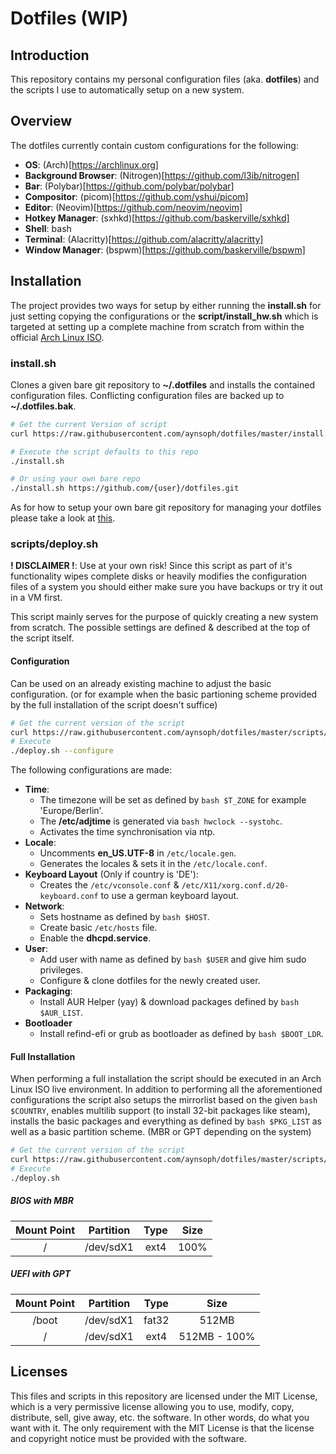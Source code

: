 # Dotfiles (WIP)

## Introduction
This repository contains my personal configuration files (aka. **dotfiles**) and the scripts I use to automatically setup on a new system.

## Overview
The dotfiles currently contain custom configurations for the following:
- **OS**: (Arch)[https://archlinux.org]
- **Background Browser**: (Nitrogen)[https://github.com/l3ib/nitrogen]
- **Bar**: (Polybar)[https://github.com/polybar/polybar]
- **Compositor**: (picom)[https://github.com/yshui/picom]
- **Editor**: (Neovim)[https://github.com/neovim/neovim]
- **Hotkey Manager**: (sxhkd)[https://github.com/baskerville/sxhkd]
- **Shell**: bash
- **Terminal**: (Alacritty)[https://github.com/alacritty/alacritty]
- **Window Manager**: (bspwm)[https://github.com/baskerville/bspwm]

## Installation
The project provides two ways for setup by either running the **install.sh** for just setting copying the configurations or the **script/install_hw.sh** which is targeted at setting up a complete machine from scratch from within the official [Arch Linux ISO](https://www.archlinux.org/download/).

### install.sh
Clones a given bare git repository to **~/.dotfiles** and installs the contained configuration files. Conflicting configuration files are backed up to **~/.dotfiles.bak**.

```bash
# Get the current Version of script
curl https://raw.githubusercontent.com/aynsoph/dotfiles/master/install.sh -o install.sh

# Execute the script defaults to this repo
./install.sh

# Or using your own bare repo
./install.sh https://github.com/{user}/dotfiles.git
```

As for how to setup your own bare git repository for managing your dotfiles please take a look at [this](https://developer.atlassian.com/blog/2016/02/best-way-to-store-dotfiles-git-bare-repo/).

### scripts/deploy.sh
**! DISCLAIMER !**: Use at your own risk! Since this script as part of it's functionality wipes complete disks or heavily modifies the configuration files of a system you should either make sure you have backups or try it out in a VM first.

This script mainly serves for the purpose of quickly creating a new system from scratch.
The possible settings are defined & described at the top of the script itself.

#### Configuration
Can be used on an already existing machine to adjust the basic configuration. (or for example when the basic partioning scheme provided by the full installation of the script doesn't suffice)

```bash
# Get the current version of the script
curl https://raw.githubusercontent.com/aynsoph/dotfiles/master/scripts/deploy.sh -o deploy.sh
# Execute
./deploy.sh --configure
```

The following configurations are made:
- **Time**:
  - The timezone will be set as defined by `bash $T_ZONE` for example 'Europe/Berlin'.
  - The **/etc/adjtime** is generated via `bash hwclock --systohc`.
  - Activates the time synchronisation via ntp.
- **Locale**:
  - Uncomments **en_US.UTF-8** in `/etc/locale.gen`.
  - Generates the locales & sets it in the `/etc/locale.conf`.
- **Keyboard Layout** (Only if country is 'DE'):
  - Creates the `/etc/vconsole.conf` & `/etc/X11/xorg.conf.d/20-keyboard.conf` to use a german keyboard layout.
- **Network**:
  - Sets hostname as defined by `bash $HOST`.
  - Create basic `/etc/hosts` file.
  - Enable the **dhcpd.service**.
- **User**:
  - Add user with name as defined by `bash $USER` and give him sudo privileges.
  - Configure & clone dotfiles for the newly created user.
- **Packaging**:
  - Install AUR Helper (yay) & download packages defined by `bash $AUR_LIST`.
- **Bootloader**
  - Install refind-efi or grub as bootloader as defined by `bash $BOOT_LDR`.

#### Full Installation
When performing a full installation the script should be executed in an Arch Linux ISO live environment. In addition to performing all the aforementioned configurations the script also setups the mirrorlist based on the given `bash $COUNTRY`, enables multilib support (to install 32-bit packages like steam), installs the basic packages and everything as defined by `bash $PKG_LIST` as well as a basic partition scheme. (MBR or GPT depending on the system)

```bash
# Get the current version of the script
curl https://raw.githubusercontent.com/aynsoph/dotfiles/master/scripts/deploy.sh -o deploy.sh
# Execute
./deploy.sh
```

##### BIOS with MBR
| Mount Point |Partition  | Type | Size |
| :---------: |:--------: | :--: | :--: |
| /           | /dev/sdX1 | ext4 | 100% |

##### UEFI with GPT
| Mount Point |Partition  | Type  | Size          |
| :---------: |:--------: | :---: | :-----------: |
| /boot       | /dev/sdX1 | fat32 | 512MB         |
| /           | /dev/sdX1 | ext4  | 512MB - 100%  |

## Licenses
This files and scripts in this repository are licensed under the MIT License, which is a very permissive license allowing you to use, modify, copy, distribute, sell, give away, etc. the software. In other words, do what you want with it. The only requirement with the MIT License is that the license and copyright notice must be provided with the software.
